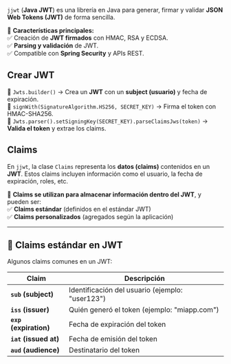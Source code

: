 `jjwt` (**Java JWT**) es una librería en Java para generar, firmar y validar **JSON Web Tokens (JWT)** de forma sencilla.

📌 **Características principales:**  
✅ Creación de **JWT firmados** con HMAC, RSA y ECDSA.  
✅ **Parsing y validación** de JWT.  
✅ Compatible con **Spring Security** y APIs REST.

## Crear JWT

🔹 `Jwts.builder()` → Crea un **JWT** con un **subject (usuario)** y fecha de expiración.  
🔹 `signWith(SignatureAlgorithm.HS256, SECRET_KEY)` → Firma el token con HMAC-SHA256.  
🔹 `Jwts.parser().setSigningKey(SECRET_KEY).parseClaimsJws(token)` → **Valida el token** y extrae los claims.

## Claims

En `jjwt`, la clase `Claims` representa los **datos (claims)** contenidos en un **JWT**. Estos claims incluyen información como el usuario, la fecha de expiración, roles, etc.

📌 **Claims se utilizan para almacenar información dentro del JWT**, y pueden ser:  
✅ **Claims estándar** (definidos en el estándar JWT)  
✅ **Claims personalizados** (agregados según la aplicación)

---

## 📌  Claims estándar en JWT

Algunos claims comunes en un JWT:

| Claim                  | Descripción                                     |
| ---------------------- | ----------------------------------------------- |
| **`sub` (subject)**    | Identificación del usuario (ejemplo: "user123") |
| **`iss` (issuer)**     | Quién generó el token (ejemplo: "miapp.com")    |
| **`exp` (expiration)** | Fecha de expiración del token                   |
| **`iat` (issued at)**  | Fecha de emisión del token                      |
| **`aud` (audience)**   | Destinatario del token                          |